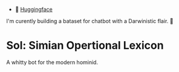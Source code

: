 - 🤗 [Huggingface](https://huggingface.co/branles14)
  
I'm curently building a bataset for chatbot with a Darwinistic flair. 🐒
  
# Sol: Simian Opertional Lexicon  
A whitty bot for the modern hominid.
